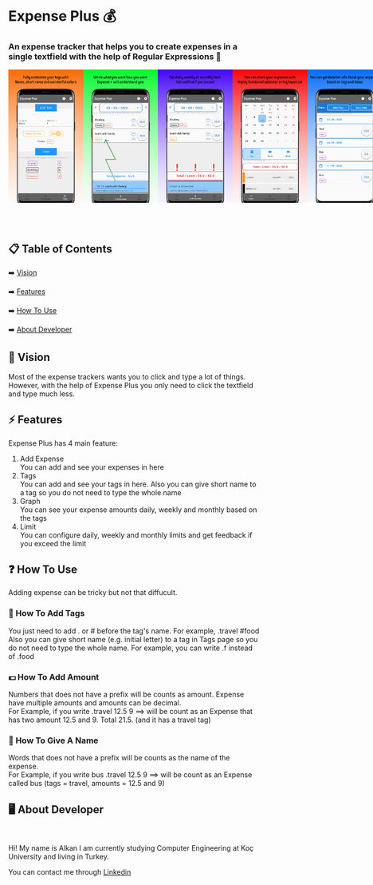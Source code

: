 # Expense Plus 💰

### An expense tracker that helps you to create expenses in a single textfield with the help of Regular Expressions 🎉

<div style='display:flex; justify-content: space-between;'>
<img width=150 src='screenshots/Page 1.png'>
<img width=150 src='screenshots/Page 2.png'>
<img width=150 src='screenshots/Page 3.png'>
<img width=150 src='screenshots/Page 4.png'>
<img width=150 src='screenshots/Page 5.png'>
</div>

<br/><br/>

## 📋 Table of Contents

➡️ [Vision](#eyes-vision)

➡️ [Features](#zap-features)

➡️ [How To Use](#question-how-to-use)

➡️ [About Developer](#-about-developer)

## :eyes: Vision

Most of the expense trackers wants you to click and type a lot of things. However, with the help of Expense Plus you only need to click the textfield and type much less.

## :zap: Features

Expense Plus has 4 main feature:

1. Add Expense<br/>
   You can add and see your expenses in here
2. Tags<br/>
   You can add and see your tags in here. Also you can give short name to a tag so you do not need to type the whole name
3. Graph<br/>
   You can see your expense amounts daily, weekly and monthly based on the tags
4. Limit<br/>
   You can configure daily, weekly and monthly limits and get feedback if you exceed the limit

## :question: How To Use

Adding expense can be tricky but not that diffucult.

### :bookmark: How To Add Tags

You just need to add . or # before the tag's name. For example, .travel #food<br/>
Also you can give short name (e.g. initial letter) to a tag in Tags page so you do not need to type the whole name. For example, you can write .f instead of .food

### :dollar: How To Add Amount

Numbers that does not have a prefix will be counts as amount. Expense have multiple amounts and amounts can be decimal.<br/>
For Example, if you write .travel 12.5 9 ==> will be count as an Expense that has two amount 12.5 and 9. Total 21.5. (and it has a travel tag)

### :pencil: How To Give A Name

Words that does not have a prefix will be counts as the name of the expense.<br/>
For Example, if you write bus .travel 12.5 9 ==> will be count as an Expense called bus (tags = travel, amounts = 12.5 and 9)

## 🖥 About Developer

<a href="https://github.com/AlkanAkisu"><img src="https://avatars2.githubusercontent.com/u/31224121?s=460&u=e459b39f58b58b0c8ba1d10487724c5f9589f118&v=4" width="100px;" alt=""/></a><br/>

Hi! My name is Alkan I am currently studying Computer Engineering at Koç University and living in Turkey.

You can contact me through [Linkedin](https://www.linkedin.com/in/alkan-akisu)
